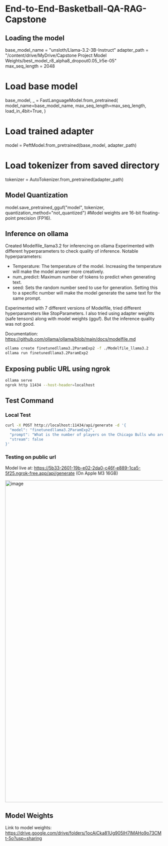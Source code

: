 # End-to-End-Basketball-QA-RAG-Capstone

## Loading the model
base_model_name = "unsloth/Llama-3.2-3B-Instruct"
adapter_path = "/content/drive/MyDrive/Capstone Project Model Weights/best_model_r8_alpha8_dropout0.05_lr5e-05"  
max_seq_length = 2048

# Load base model
base_model, _ = FastLanguageModel.from_pretrained(
    model_name=base_model_name,
    max_seq_length=max_seq_length,
    load_in_4bit=True,
)

# Load trained adapter
model = PeftModel.from_pretrained(base_model, adapter_path)

# Load tokenizer from saved directory
tokenizer = AutoTokenizer.from_pretrained(adapter_path)

## Model Quantization

model.save_pretrained_gguf("model", tokenizer, quantization_method="not_quantized")
#Model weights are 16-bit floating-point precision (FP16).

## Inference on ollama

Created Modelfile_llama3.2 for inferencing on ollama
Experimented with different hyperparameters to check quality of inference.
Notable hyperparameters:
- Temperature: The temperature of the model. Increasing the temperature will make the model answer more creatively.
- num_predict: Maximum number of tokens to predict when generating text.
- seed: Sets the random number seed to use for generation. Setting this to a specific number will make the model generate the same text for the same prompt.

Experimented with 7 different versions of Modelfile, tried different hyperparameters like StopParameters. I also tried using adapter weights (safe tensors) along with model weights (gguf). But the inference quality was not good.

Documentation: https://github.com/ollama/ollama/blob/main/docs/modelfile.md

```bash
ollama create finetunedllama3.2ParamExp2 -f ./Modelfile_llama3.2
ollama run finetunedllama3.2ParamExp2
```
## Exposing public URL using ngrok
```bash
ollama serve
ngrok http 11434 --host-header=localhost
```

## Test Command
### Local Test
```bash
curl -X POST http://localhost:11434/api/generate -d '{
  "model": "finetunedllama3.2ParamExp2",
  "prompt": "What is the number of players on the Chicago Bulls who are 25 years old or younger?",
  "stream": false
}'
```
### Testing on public url
Model live at: https://5b33-2601-19b-e02-2da0-c46f-e889-1ca5-5f25.ngrok-free.app/api/generate (On Apple M3 16GB)

<img width="1025" alt="image" src="https://github.com/user-attachments/assets/9c6eaf90-5597-48bb-a76d-15cfb78a9127" />

## Model Weights
Link to model weights: https://drive.google.com/drive/folders/1ocAiCka81Ug905IH7lMAHo9o73CMt-5o?usp=sharing


